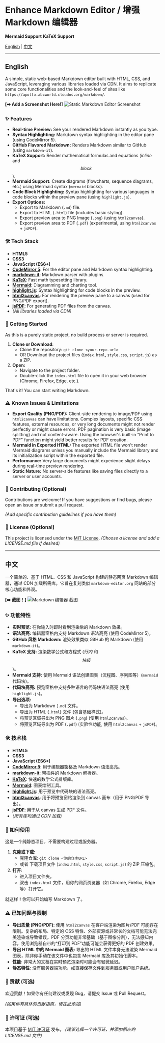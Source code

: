 # Enhance Markdown Editor /  增强Markdown 编辑器 

**Mermaid Support** 
**KaTeX Support**

[English](#english) | [中文](#中文)

---

<a name="english"></a>

## English

A simple, static web-based Markdown editor built with HTML, CSS, and JavaScript, leveraging various libraries loaded via CDN. It aims to replicate some core functionalities and the look-and-feel of sites like `https://apollo.abcworld.cloudns.org/markdown/`.

**[➡️ Add a Screenshot Here!]**
![Static Markdown Editor Screenshot](https://github.com/user-attachments/assets/d45c38b1-4282-4960-9d12-351b4088fc7c)

### ✨ Features

*   **Real-time Preview:** See your rendered Markdown instantly as you type.
*   **Syntax Highlighting:** Markdown syntax highlighting in the editor pane (using CodeMirror 5).
*   **GitHub Flavored Markdown:** Renders Markdown similar to GitHub (using `markdown-it`).
*   **KaTeX Support:** Render mathematical formulas and equations ($inline$ and $$block$$).
*   **Mermaid Support:** Create diagrams (flowcharts, sequence diagrams, etc.) using Mermaid syntax (```mermaid``` blocks).
*   **Code Block Highlighting:** Syntax highlighting for various languages in code blocks within the preview pane (using `highlight.js`).
*   **Export Options:**
    *   Export to Markdown (`.md`) file.
    *   Export to HTML (`.html`) file (includes basic styling).
    *   Export preview area to PNG Image (`.png`) (using `html2canvas`).
    *   Export preview area to PDF (`.pdf`) (experimental, using `html2canvas` + `jsPDF`).

### 🛠 Tech Stack

*   **HTML5**
*   **CSS3**
*   **JavaScript (ES6+)**
*   **[CodeMirror 5](https://codemirror.net/5/)**: For the editor pane and Markdown syntax highlighting.
*   **[markdown-it](https://github.com/markdown-it/markdown-it)**: Markdown parser with plugins.
*   **[KaTeX](https://katex.org/)**: Fast math typesetting library.
*   **[Mermaid](https://mermaid.js.org/)**: Diagramming and charting tool.
*   **[highlight.js](https://highlightjs.org/)**: Syntax highlighting for code blocks in the preview.
*   **[html2canvas](https://html2canvas.hertzen.com/)**: For rendering the preview pane to a canvas (used for PNG/PDF export).
*   **[jsPDF](https://github.com/parallax/jsPDF)**: For generating PDF files from the canvas.
*   _(All libraries loaded via CDN)_

### 🚀 Getting Started

As this is a purely static project, no build process or server is required.

1.  **Clone or Download:**
    *   Clone the repository: `git clone <your-repo-url>`
    *   OR Download the project files (`index.html`, `style.css`, `script.js`) as a ZIP.
2.  **Open:**
    *   Navigate to the project folder.
    *   Double-click the `index.html` file to open it in your web browser (Chrome, Firefox, Edge, etc.).

That's it! You can start writing Markdown.

### ⚠️ Known Issues & Limitations

*   **Export Quality (PNG/PDF):** Client-side rendering to image/PDF using `html2canvas` can have limitations. Complex layouts, specific CSS features, external resources, or very long documents might not render perfectly or might cause errors. PDF pagination is very basic (image splitting) and not content-aware. Using the browser's built-in "Print to PDF" function might yield better results for PDF creation.
*   **Mermaid in Exported HTML:** The exported HTML file won't render Mermaid diagrams unless you manually include the Mermaid library and its initialization script within the exported file.
*   **Performance:** Very large documents might experience slight delays during real-time preview rendering.
*   **Static Nature:** No server-side features like saving files directly to a server or user accounts.

### 🤝 Contributing (Optional)

Contributions are welcome! If you have suggestions or find bugs, please open an issue or submit a pull request.

*(Add specific contribution guidelines if you have them)*

### 📄 License (Optional)

This project is licensed under the [MIT License](LICENSE.md).
*(Choose a license and add a LICENSE.md file if desired)*

---

<a name="中文"></a>

## 中文

一个简单的、基于 HTML、CSS 和 JavaScript 构建的静态网页 Markdown 编辑器，通过 CDN 加载所需库。它旨在复刻类似 `markdown-editor.org` 网站的部分核心功能和外观。

**[➡️ 截图！]**
![Markdown 编辑器 截图](https://github.com/user-attachments/assets/d45c38b1-4282-4960-9d12-351b4088fc7c)

### ✨ 功能特性

*   **实时预览:** 在你输入时即时看到渲染后的 Markdown 效果。
*   **语法高亮:** 编辑器窗格内支持 Markdown 语法高亮 (使用 CodeMirror 5)。
*   **GitHub 风格 Markdown:** 渲染效果类似 GitHub 的 Markdown (使用 `markdown-it`)。
*   **KaTeX 支持:** 渲染数学公式和方程式 ($行内$ 和 $$块级$$)。
*   **Mermaid 支持:** 使用 Mermaid 语法创建图表（流程图、序列图等）(```mermaid``` 代码块)。
*   **代码块高亮:** 预览窗格中支持多种语言的代码块语法高亮 (使用 `highlight.js`)。
*   **导出选项:**
    *   导出为 Markdown (`.md`) 文件。
    *   导出为 HTML (`.html`) 文件 (包含基础样式)。
    *   将预览区域导出为 PNG 图片 (`.png`) (使用 `html2canvas`)。
    *   将预览区域导出为 PDF (`.pdf`) (实验性功能, 使用 `html2canvas` + `jsPDF`)。

### 🛠 技术栈

*   **HTML5**
*   **CSS3**
*   **JavaScript (ES6+)**
*   **[CodeMirror 5](https://codemirror.net/5/)**: 用于编辑器窗格及 Markdown 语法高亮。
*   **[markdown-it](https://github.com/markdown-it/markdown-it)**: 带插件的 Markdown 解析器。
*   **[KaTeX](https://katex.org/)**: 快速的数学公式排版库。
*   **[Mermaid](https://mermaid.js.org/)**: 图表绘制工具。
*   **[highlight.js](https://highlightjs.org/)**: 用于预览中代码块的语法高亮。
*   **[html2canvas](https://html2canvas.hertzen.com/)**: 用于将预览窗格渲染到 canvas 画布（用于 PNG/PDF 导出）。
*   **[jsPDF](https://github.com/parallax/jsPDF)**: 用于从 canvas 生成 PDF 文件。
*   _(所有库均通过 CDN 加载)_

### 🚀 如何使用

这是一个纯静态项目，不需要构建过程或服务器。

1.  **克隆或下载:**
    *   克隆仓库: `git clone <你的仓库URL>`
    *   或者 下载项目文件 (`index.html`, `style.css`, `script.js`) 的 ZIP 压缩包。
2.  **打开:**
    *   进入项目文件夹。
    *   双击 `index.html` 文件，用你的网页浏览器（如 Chrome, Firefox, Edge 等）打开它。

就这样！你可以开始编写 Markdown 了。

### ⚠️ 已知问题与限制

*   **导出质量 (PNG/PDF):** 使用 `html2canvas` 在客户端渲染为图片/PDF 可能存在限制。复杂的布局、特定的 CSS 特性、外部资源或非常长的文档可能无法完美渲染或导致错误。PDF 分页功能非常基础（基于图像分割），无法感知内容。使用浏览器自带的“打印到 PDF”功能可能会获得更好的 PDF 创建效果。
*   **导出 HTML 中的 Mermaid 图表:** 导出的 HTML 文件本身无法渲染 Mermaid 图表，除非你手动在该文件中也包含 Mermaid 库及其初始化脚本。
*   **性能:** 非常大的文档在实时预览渲染时可能会有轻微延迟。
*   **静态特性:** 没有服务器端功能，如直接保存文件到服务器或用户账户系统。

### 🤝 贡献 (可选)

欢迎贡献！如果你有任何建议或发现 Bug，请提交 Issue 或 Pull Request。

*(如果你有具体的贡献指南，请在此添加)*

### 📄 许可证 (可选)

本项目基于 [MIT 许可证](LICENSE.md) 发布。
*(建议选择一个许可证，并添加相应的 LICENSE.md 文件)*
